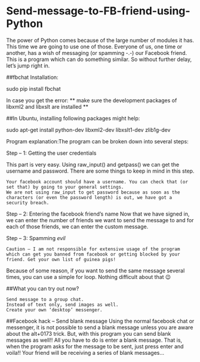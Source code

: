 # Send-message-to-FB-friend-using-Python

The power of Python comes because of the large number of modules it has. This time we are going to use one of those. Everyone of
us, one time or another, has a wish of messaging (or spamming -.-) our Facebook friend. This is a program which can do something 
similar. So without further delay, let’s jump right in.

##fbchat Installation:

sudo pip install fbchat

In case you get the error: ** make sure the development packages of libxml2 and libxslt are installed **

##In Ubuntu, installing following packages might help:

sudo apt-get install python-dev libxml2-dev libxslt1-dev zlib1g-dev

Program explanation:The program can be broken down into several steps:

Step – 1: Getting the user credentials

This part is very easy. Using raw_input() and getpass() we can get the username and password. There are some things to keep in mind in this step.

    Your facebook account should have a username. You can check that (or set that) by going to your general settings.
    We are not using raw_input to get password because as soon as the characters (or even the password length) is out, we have got a security breach.

Step – 2: Entering the facebook friend’s name
Now that we have signed in, we can enter the number of friends we want to send the message to and for each of those friends, we can enter the custom message.

Step – 3: Spamming *evil*

    Caution – I am not responsible for extensive usage of the program which can get you banned from facebook or getting blocked by your friend. Get your own list of guinea pigs!

Because of some reason, if you want to send the same message several times, you can use a simple for loop. Nothing difficult about that 😉

##What you can try out now?

    Send message to a group chat.
    Instead of text only, send images as well.
    Create your own ‘desktop’ messenger.

##Facebook hack – Send blank message
Using the normal facebook chat or messenger, it is not possible to send a blank message unless you are aware about the alt+0173 trick. But, with this program you can send blank messages as well!! All you have to do is enter a blank message. That is, when the program asks for the message to be sent, just press enter and voila!! Your friend will be receiving a series of blank messages…
